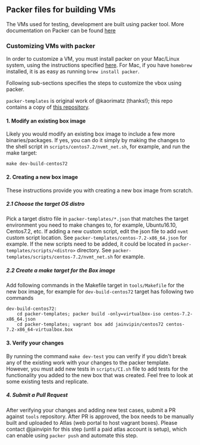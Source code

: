 
## Packer files for building VMs
The VMs used for testing, development are built using packer tool.
More documentation on Packer can be found [here](https://www.packer.io/docs)

### Customizing VMs with packer
In order to customize a VM, you must install packer on your Mac/Linux system, using
the instructions specified [here](https://www.packer.io/intro/getting-started/setup.html).
For Mac, if you have `homebrew` installed, it is as easy as running `brew install packer`.

Following sub-sections specifies the steps to customize the vbox using packer.

`packer-templates` is original work of @kaorimatz (thanks!); this repo contains a copy of
[this repository](https://github.com/kaorimatz/packer-templates).

#### 1. Modify an existing box image
Likely you would modify an existing box image to include a few more binaries/packages. If yes,
you can do it simply by making the changes to the shell script in `scripts/centos7.2/nvmt_net.sh`,
for example, and run the make target:
```
make dev-build-centos72
```

#### 2. Creating a new box image
These instructions provide you with creating a new box image from scratch.

##### 2.1 Choose the target OS distro 
Pick a target distro file in `packer-templates/*.json` that matches the target environment
you need to make changes to, for example, Ubuntu16.10, Centos7.2, etc.
If adding a new custom script, edit the json file to add `nvmt` custom script location. 
See `packer-templates/centos-7.2-x86_64.json` for example.
If the new scripts need to be added, it could be located in `packer-templates/scripts/<distro>`
directory. See `packer-templates/scripts/centos-7.2/nvmt_net.sh` for example.

##### 2.2 Create a make target for the Box image 
Add following commands in the Makefile target in `tools/Makefile` for the new
box image, for example for `dev-build-centos72` target has following two commands
```
dev-build-centos72:
	cd packer-templates; packer build -only=virtualbox-iso centos-7.2-x86_64.json
	cd packer-templates; vagrant box add jainvipin/centos72 centos-7.2-x86_64-virtualbox.box
```

#### 3. Verify your changes
By running the command `make dev-test` you can verify if you didn't
break any of the existing work with your changes to the packer template.
However, you must add new tests in `scripts/CI.sh` file to add tests for the functionality
you added to the new box that was created. Feel free to look at some existing tests
and replicate.

##### 4. Submit a Pull Request
After verifying your changes and adding new test cases, submit a PR against `tools` repository.
After PR is approved, the box needs to be manually built and uploaded to
Atlas (web portal to host vagrant boxes). Please contact @jainvipin for this step
(until a paid atlas account is setup), which can enable using `packer push` and automate this step.
